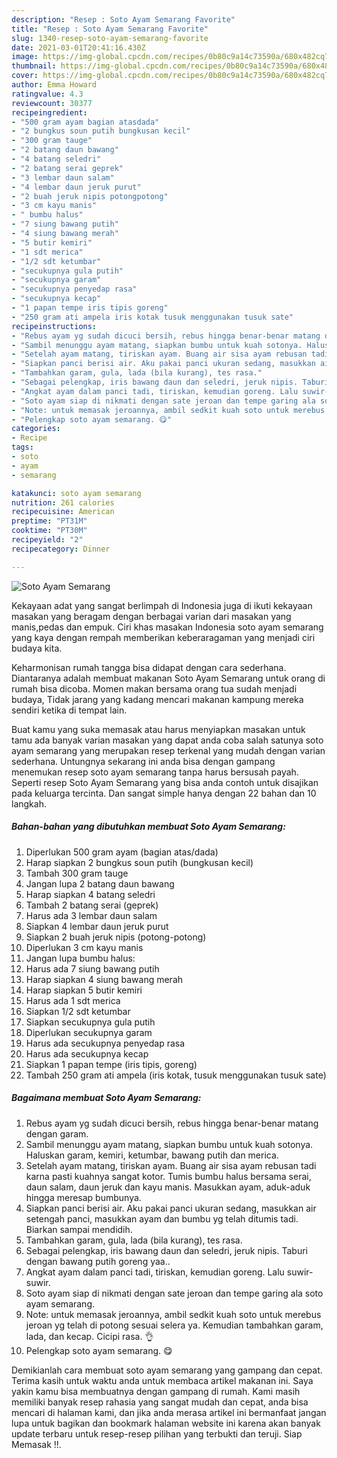 ```yaml
---
description: "Resep : Soto Ayam Semarang Favorite"
title: "Resep : Soto Ayam Semarang Favorite"
slug: 1340-resep-soto-ayam-semarang-favorite
date: 2021-03-01T20:41:16.430Z
image: https://img-global.cpcdn.com/recipes/0b80c9a14c73590a/680x482cq70/soto-ayam-semarang-foto-resep-utama.jpg
thumbnail: https://img-global.cpcdn.com/recipes/0b80c9a14c73590a/680x482cq70/soto-ayam-semarang-foto-resep-utama.jpg
cover: https://img-global.cpcdn.com/recipes/0b80c9a14c73590a/680x482cq70/soto-ayam-semarang-foto-resep-utama.jpg
author: Emma Howard
ratingvalue: 4.3
reviewcount: 30377
recipeingredient:
- "500 gram ayam bagian atasdada"
- "2 bungkus soun putih bungkusan kecil"
- "300 gram tauge"
- "2 batang daun bawang"
- "4 batang seledri"
- "2 batang serai geprek"
- "3 lembar daun salam"
- "4 lembar daun jeruk purut"
- "2 buah jeruk nipis potongpotong"
- "3 cm kayu manis"
- " bumbu halus"
- "7 siung bawang putih"
- "4 siung bawang merah"
- "5 butir kemiri"
- "1 sdt merica"
- "1/2 sdt ketumbar"
- "secukupnya gula putih"
- "secukupnya garam"
- "secukupnya penyedap rasa"
- "secukupnya kecap"
- "1 papan tempe iris tipis goreng"
- "250 gram ati ampela iris kotak tusuk menggunakan tusuk sate"
recipeinstructions:
- "Rebus ayam yg sudah dicuci bersih, rebus hingga benar-benar matang dengan garam."
- "Sambil menunggu ayam matang, siapkan bumbu untuk kuah sotonya. Haluskan garam, kemiri, ketumbar, bawang putih dan merica."
- "Setelah ayam matang, tiriskan ayam. Buang air sisa ayam rebusan tadi karna pasti kuahnya sangat kotor. Tumis bumbu halus bersama serai, daun salam, daun jeruk dan kayu manis. Masukkan ayam, aduk-aduk hingga meresap bumbunya."
- "Siapkan panci berisi air. Aku pakai panci ukuran sedang, masukkan air setengah panci, masukkan ayam dan bumbu yg telah ditumis tadi. Biarkan sampai mendidih."
- "Tambahkan garam, gula, lada (bila kurang), tes rasa."
- "Sebagai pelengkap, iris bawang daun dan seledri, jeruk nipis. Taburi dengan bawang putih goreng yaa.."
- "Angkat ayam dalam panci tadi, tiriskan, kemudian goreng. Lalu suwir-suwir."
- "Soto ayam siap di nikmati dengan sate jeroan dan tempe garing ala soto ayam semarang."
- "Note: untuk memasak jeroannya, ambil sedkit kuah soto untuk merebus jeroan yg telah di potong sesuai selera ya. Kemudian tambahkan garam, lada, dan kecap. Cicipi rasa. 👌"
- "Pelengkap soto ayam semarang. 😋"
categories:
- Recipe
tags:
- soto
- ayam
- semarang

katakunci: soto ayam semarang 
nutrition: 261 calories
recipecuisine: American
preptime: "PT31M"
cooktime: "PT30M"
recipeyield: "2"
recipecategory: Dinner

---
```



![Soto Ayam Semarang](https://img-global.cpcdn.com/recipes/0b80c9a14c73590a/680x482cq70/soto-ayam-semarang-foto-resep-utama.jpg)

Kekayaan adat yang sangat berlimpah di Indonesia juga di ikuti kekayaan masakan yang beragam dengan berbagai varian dari masakan yang manis,pedas dan empuk. Ciri khas masakan Indonesia soto ayam semarang yang kaya dengan rempah memberikan keberaragaman yang menjadi ciri budaya kita.


Keharmonisan rumah tangga bisa didapat dengan cara sederhana. Diantaranya adalah membuat makanan Soto Ayam Semarang untuk orang di rumah bisa dicoba. Momen makan bersama orang tua sudah menjadi budaya, Tidak jarang yang kadang mencari makanan kampung mereka sendiri ketika di tempat lain.



Buat kamu yang suka memasak atau harus menyiapkan masakan untuk tamu ada banyak varian masakan yang dapat anda coba salah satunya soto ayam semarang yang merupakan resep terkenal yang mudah dengan varian sederhana. Untungnya sekarang ini anda bisa dengan gampang menemukan resep soto ayam semarang tanpa harus bersusah payah.
Seperti resep Soto Ayam Semarang yang bisa anda contoh untuk disajikan pada keluarga tercinta. Dan sangat simple hanya dengan 22 bahan dan 10 langkah.


<!--inarticleads1-->

##### Bahan-bahan yang dibutuhkan membuat Soto Ayam Semarang:

1. Diperlukan 500 gram ayam (bagian atas/dada)
1. Harap siapkan 2 bungkus soun putih (bungkusan kecil)
1. Tambah 300 gram tauge
1. Jangan lupa 2 batang daun bawang
1. Harap siapkan 4 batang seledri
1. Tambah 2 batang serai (geprek)
1. Harus ada 3 lembar daun salam
1. Siapkan 4 lembar daun jeruk purut
1. Siapkan 2 buah jeruk nipis (potong-potong)
1. Diperlukan 3 cm kayu manis
1. Jangan lupa  bumbu halus:
1. Harus ada 7 siung bawang putih
1. Harap siapkan 4 siung bawang merah
1. Harap siapkan 5 butir kemiri
1. Harus ada 1 sdt merica
1. Siapkan 1/2 sdt ketumbar
1. Siapkan secukupnya gula putih
1. Diperlukan secukupnya garam
1. Harus ada secukupnya penyedap rasa
1. Harus ada secukupnya kecap
1. Siapkan 1 papan tempe (iris tipis, goreng)
1. Tambah 250 gram ati ampela (iris kotak, tusuk menggunakan tusuk sate)




<!--inarticleads2-->

##### Bagaimana membuat  Soto Ayam Semarang:

1. Rebus ayam yg sudah dicuci bersih, rebus hingga benar-benar matang dengan garam.
1. Sambil menunggu ayam matang, siapkan bumbu untuk kuah sotonya. Haluskan garam, kemiri, ketumbar, bawang putih dan merica.
1. Setelah ayam matang, tiriskan ayam. Buang air sisa ayam rebusan tadi karna pasti kuahnya sangat kotor. Tumis bumbu halus bersama serai, daun salam, daun jeruk dan kayu manis. Masukkan ayam, aduk-aduk hingga meresap bumbunya.
1. Siapkan panci berisi air. Aku pakai panci ukuran sedang, masukkan air setengah panci, masukkan ayam dan bumbu yg telah ditumis tadi. Biarkan sampai mendidih.
1. Tambahkan garam, gula, lada (bila kurang), tes rasa.
1. Sebagai pelengkap, iris bawang daun dan seledri, jeruk nipis. Taburi dengan bawang putih goreng yaa..
1. Angkat ayam dalam panci tadi, tiriskan, kemudian goreng. Lalu suwir-suwir.
1. Soto ayam siap di nikmati dengan sate jeroan dan tempe garing ala soto ayam semarang.
1. Note: untuk memasak jeroannya, ambil sedkit kuah soto untuk merebus jeroan yg telah di potong sesuai selera ya. Kemudian tambahkan garam, lada, dan kecap. Cicipi rasa. 👌
1. Pelengkap soto ayam semarang. 😋




Demikianlah cara membuat soto ayam semarang yang gampang dan cepat. Terima kasih untuk waktu anda untuk membaca artikel makanan ini. Saya yakin kamu bisa membuatnya dengan gampang di rumah. Kami masih memiliki banyak resep rahasia yang sangat mudah dan cepat, anda bisa mencari di halaman kami, dan jika anda merasa artikel ini bermanfaat jangan lupa untuk bagikan dan bookmark halaman website ini karena akan banyak update terbaru untuk resep-resep pilihan yang terbukti dan teruji. Siap Memasak !!. 
